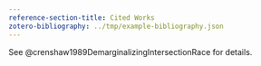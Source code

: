 ```yaml
---
reference-section-title: Cited Works
zotero-bibliography: ../tmp/example-bibliography.json
---
```

See @crenshaw1989DemarginalizingIntersectionRace for details.